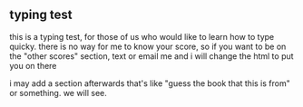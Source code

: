 ## typing test

this is a typing test, for those of us who would like to learn how to type quicky.  there is no way for me to know your score, so if you want to be on the "other scores" section, text or email me and i will change the html to put you on there

i may add a section afterwards that's like "guess the book that this is from" or something.  we will see.
